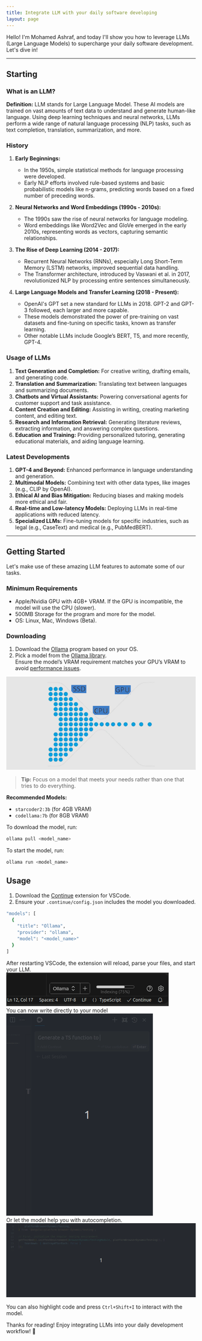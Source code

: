 ```yaml
---
title: Integrate LLM with your daily software developing
layout: page
---  
```


Hello! I'm Mohamed Ashraf, and today I'll show you how to leverage LLMs (Large Language Models) to supercharge your daily software development. Let's dive in!

---

## Starting

### What is an LLM?

**Definition:**
LLM stands for Large Language Model. These AI models are trained on vast amounts of text data to understand and generate human-like language. Using deep learning techniques and neural networks, LLMs perform a wide range of natural language processing (NLP) tasks, such as text completion, translation, summarization, and more.

### History

1. **Early Beginnings:**
   - In the 1950s, simple statistical methods for language processing were developed.
   - Early NLP efforts involved rule-based systems and basic probabilistic models like n-grams, predicting words based on a fixed number of preceding words.

2. **Neural Networks and Word Embeddings (1990s - 2010s):**
   - The 1990s saw the rise of neural networks for language modeling.
   - Word embeddings like Word2Vec and GloVe emerged in the early 2010s, representing words as vectors, capturing semantic relationships.

3. **The Rise of Deep Learning (2014 - 2017):**
   - Recurrent Neural Networks (RNNs), especially Long Short-Term Memory (LSTM) networks, improved sequential data handling.
   - The Transformer architecture, introduced by Vaswani et al. in 2017, revolutionized NLP by processing entire sentences simultaneously.

4. **Large Language Models and Transfer Learning (2018 - Present):**
   - OpenAI's GPT set a new standard for LLMs in 2018. GPT-2 and GPT-3 followed, each larger and more capable.
   - These models demonstrated the power of pre-training on vast datasets and fine-tuning on specific tasks, known as transfer learning.
   - Other notable LLMs include Google’s BERT, T5, and more recently, GPT-4.

### Usage of LLMs

1. **Text Generation and Completion:** For creative writing, drafting emails, and generating code.
2. **Translation and Summarization:** Translating text between languages and summarizing documents.
3. **Chatbots and Virtual Assistants:** Powering conversational agents for customer support and task assistance.
4. **Content Creation and Editing:** Assisting in writing, creating marketing content, and editing text.
5. **Research and Information Retrieval:** Generating literature reviews, extracting information, and answering complex questions.
6. **Education and Training:** Providing personalized tutoring, generating educational materials, and aiding language learning.

### Latest Developments

1. **GPT-4 and Beyond:** Enhanced performance in language understanding and generation.
2. **Multimodal Models:** Combining text with other data types, like images (e.g., CLIP by OpenAI).
3. **Ethical AI and Bias Mitigation:** Reducing biases and making models more ethical and fair.
4. **Real-time and Low-latency Models:** Deploying LLMs in real-time applications with reduced latency.
5. **Specialized LLMs:** Fine-tuning models for specific industries, such as legal (e.g., CaseText) and medical (e.g., PubMedBERT).

---

## Getting Started

Let's make use of these amazing LLM features to automate some of our tasks.

### Minimum Requirements

- Apple/Nvidia GPU with 4GB+ VRAM. If the GPU is incompatible, the model will use the CPU (slower).
- 500MB Storage for the program and more for the model.
- OS: Linux, Mac, Windows (Beta).

### Downloading

1. Download the [Ollama](https://ollama.com/download) program based on your OS.
2. Pick a model from the [Ollama library](https://ollama.com/library).  
   Ensure the model’s VRAM requirement matches your GPU’s VRAM to avoid [performance issues](https://ollama.com/library).

![bottleneck](../assets/img/post_gpucpussd_bottleneck_.png)

> **Tip:** Focus on a model that meets your needs rather than one that tries to do everything.

**Recommended Models:**  

- `starcoder2:3b` (for 4GB VRAM)
- `codellama:7b` (for 8GB VRAM)

To download the model, run:  

```bash
ollama pull <model_name>
```

To start the model, run:  

```bash
ollama run <model_name>
```

## Usage

1. Download the [Continue](https://docs.continue.dev/quickstart) extension for VSCode.
2. Ensure your `.continue/config.json` includes the model you downloaded.  

```bash
"models": [
  {
    "title": "Ollama",
    "provider": "ollama",
    "model": "<model_name>"
  }
]
```  

After restarting VSCode, the extension will reload, parse your files, and start your LLM.  
![LLM AC](../assets/img/post_continue_indexing.png)  
You can now write directly to your model
![LLM AC](../assets/img/ollama-gen.gif)  
Or let the model help you with autocompletion.  
![LLM AC](../assets/img/ollama-complete.gif)  

You can also highlight code and press `Ctrl+Shift+I` to interact with the model.  

Thanks for reading! Enjoy integrating LLMs into your daily development workflow! 🚀